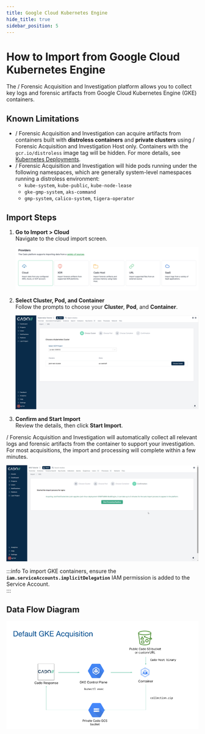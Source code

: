 ```yaml
---
title: Google Cloud Kubernetes Engine
hide_title: true
sidebar_position: 5
---
```


# How to Import from Google Cloud Kubernetes Engine

The / Forensic Acquisition and Investigation platform allows you to collect key logs and forensic artifacts from Google Cloud Kubernetes Engine (GKE) containers.

## Known Limitations

- / Forensic Acquisition and Investigation can acquire artifacts from containers built with **distroless containers** and **private clusters** using / Forensic Acquisition and Investigation Host only. Containers with the `gcr.io/distroless` image tag will be hidden. For more details, see [Kubernetes Deployments](/cado/discovery-import/kubernetes#alternate-collection-by-using-cado-host-with-a-sidecar-container).
- / Forensic Acquisition and Investigation will hide pods running under the following namespaces, which are generally system-level namespaces running a distroless environment:
  - `kube-system`, `kube-public`, `kube-node-lease`
  - `gke-gmp-system`, `aks-command`
  - `gmp-system`, `calico-system`, `tigera-operator`

## Import Steps

1. **Go to Import > Cloud**  
   Navigate to the cloud import screen.

   ![Cado Import Screen showing the Kubernetes Engine options](/img/import-cloud-focus.png)

2. **Select Cluster, Pod, and Container**  
   Follow the prompts to choose your **Cluster**, **Pod**, and **Container**.

   ![Cado Import Screen showing the available Kubernetes Engine Clusters](/img/gke.png)

3. **Confirm and Start Import**  
   Review the details, then click **Start Import**.

/ Forensic Acquisition and Investigation will automatically collect all relevant logs and forensic artifacts from the container to support your investigation. For most acquisitions, the import and processing will complete within a few minutes.

   ![Cado showing the confirmation screen of a successful Kubernetes Engine container capture](/img/eks3.png)

:::info
To import GKE containers, ensure the **`iam.serviceAccounts.implicitDelegation`** IAM permission is added to the Service Account.  
:::

## Data Flow Diagram

![Data Flow Diagram for GKE Acquisition](/img/gke_acquisition.png)
